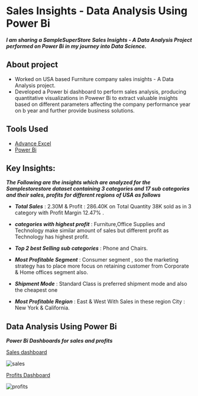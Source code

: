 # Sales Insights - Data Analysis Using Power Bi
*__I am sharing a SampleSuperStore Sales Insights - A Data Analysis Project performed on Power Bi in my journey into Data Science.__*

## About project 
* Worked on USA based Furniture company sales insights - A Data Analysis project.
* Developed a Power bi dashboard to perform sales analysis, producing quantitative visualizations in Powewr Bi to extract valuable insights based on different parameters affecting the company performance year on b 
  year and further provide business solutions.

## Tools Used
* [Advance Excel](https://www.coursera.org/account/accomplishments/certificate/4E8YBJXZSPAP)
* [Power Bi](https://www.udemy.com/certificate/UC-b8093fed-facb-4bb9-b9a2-7eb9507fee1a/)

 ## Key Insights: 
 *__The Following are the insights which are analyzed for the Samplestorestore dataset containing 3 categories and 17 sub categories and their sales, profits for different regions of USA as follows__*

* *__Total Sales__* : 2.30M & Profit : 286.40K on Total Quantity 38K sold as in 3 category with Profit Margin 12.47% .

* *__categories with highest profit__* : Furniture,Office Supplies and Technology make similar amount of sales but different profit as Technology has highest profit.

* *__Top 2 best Selling sub categories__* : Phone and Chairs.

* *__Most Profitable Segment__* : Consumer segment , soo the marketing strategy has to place more focus on retaining customer from Corporate & Home offices segment also.

* *__Shipment Mode__* : Standard Class is preferred shipment mode and also the cheapest one

* *__Most Profitable Region__* : East & West With Sales in these region City : New York & California.

## Data Analysis Using Power Bi
*__Power Bi Dashboards for sales and profits__* 


   [Sales dashboard](https://www.novypro.com/project/super-store-power-bi)

![sales](https://github.com/punithyc/sample-store-analysis-using-powerbi/assets/123263654/e18608aa-466a-419e-8ab4-3e0a650fb161)



  [Profits Dashboard](https://www.novypro.com/project/super-store-power-bi)

![profits](https://github.com/punithyc/sample-store-analysis-using-powerbi/assets/123263654/01279d2e-6c68-471f-bdc4-924466f38c40)



